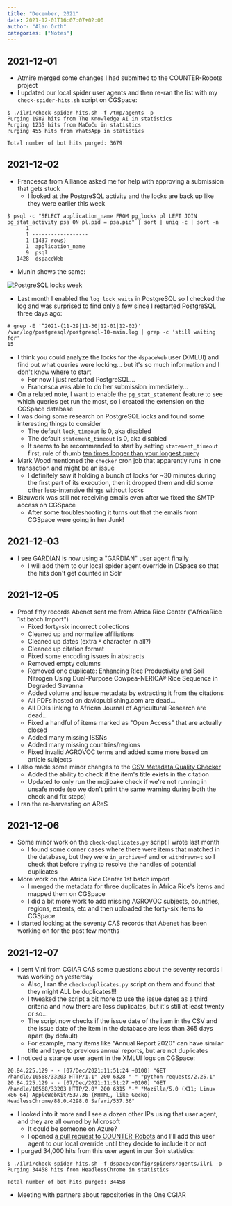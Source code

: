 ```yaml
---
title: "December, 2021"
date: 2021-12-01T16:07:07+02:00
author: "Alan Orth"
categories: ["Notes"]
---
```


## 2021-12-01

- Atmire merged some changes I had submitted to the COUNTER-Robots project
- I updated our local spider user agents and then re-ran the list with my `check-spider-hits.sh` script on CGSpace:

```console
$ ./ilri/check-spider-hits.sh -f /tmp/agents -p  
Purging 1989 hits from The Knowledge AI in statistics
Purging 1235 hits from MaCoCu in statistics
Purging 455 hits from WhatsApp in statistics

Total number of bot hits purged: 3679
```

<!--more-->

## 2021-12-02

- Francesca from Alliance asked me for help with approving a submission that gets stuck
  - I looked at the PostgreSQL activity and the locks are back up like they were earlier this week

```console
$ psql -c "SELECT application_name FROM pg_locks pl LEFT JOIN pg_stat_activity psa ON pl.pid = psa.pid" | sort | uniq -c | sort -n
      1 
      1 ------------------
      1 (1437 rows)
      1  application_name 
      9  psql
   1428  dspaceWeb
```

- Munin shows the same:

![PostgreSQL locks week](/cgspace-notes/2021/12/postgres_locks_ALL-week.png)

- Last month I enabled the `log_lock_waits` in PostgreSQL so I checked the log and was surprised to find only a few since I restarted PostgreSQL three days ago:

```console
# grep -E '^2021-(11-29|11-30|12-01|12-02)' /var/log/postgresql/postgresql-10-main.log | grep -c 'still waiting for'
15
```

- I think you could analyze the locks for the `dspaceWeb` user (XMLUI) and find out what queries were locking... but it's so much information and I don't know where to start
  - For now I just restarted PostgreSQL...
  - Francesca was able to do her submission immediately...
- On a related note, I want to enable the `pg_stat_statement` feature to see which queries get run the most, so I created the extension on the CGSpace database
- I was doing some research on PostgreSQL locks and found some interesting things to consider
  - The default `lock_timeout` is 0, aka disabled
  - The default `statement_timeout` is 0, aka disabled
  - It seems to be recommended to start by setting `statement_timeout` first, rule of thumb [ten times longer than your longest query](https://github.com/jberkus/annotated.conf/blob/master/postgresql.10.simple.conf#L211)
- Mark Wood mentioned the `checker` cron job that apparently runs in one transaction and might be an issue
  - I definitely saw it holding a bunch of locks for ~30 minutes during the first part of its execution, then it dropped them and did some other less-intensive things without locks
- Bizuwork was still not receiving emails even after we fixed the SMTP access on CGSpace
  - After some troubleshooting it turns out that the emails from CGSpace were going in her Junk!

## 2021-12-03

- I see GARDIAN is now using a "GARDIAN" user agent finally
  - I will add them to our local spider agent override in DSpace so that the hits don't get counted in Solr

## 2021-12-05

- Proof fifty records Abenet sent me from Africa Rice Center ("AfricaRice 1st batch Import")
  - Fixed forty-six incorrect collections
  - Cleaned up and normalize affiliations
  - Cleaned up dates (extra `*` character in all?)
  - Cleaned up citation format
  - Fixed some encoding issues in abstracts
  - Removed empty columns
  - Removed one duplicate: Enhancing Rice Productivity and Soil Nitrogen Using Dual-Purpose Cowpea-NERICA® Rice Sequence in Degraded Savanna
  - Added volume and issue metadata by extracting it from the citations
  - All PDFs hosted on davidpublishing.com are dead...
  - All DOIs linking to African Journal of Agricultural Research are dead...
  - Fixed a handful of items marked as "Open Access" that are actually closed
  - Added many missing ISSNs
  - Added many missing countries/regions
  - Fixed invalid AGROVOC terms and added some more based on article subjects
- I also made some minor changes to the [CSV Metadata Quality Checker](https://github.com/ilri/csv-metadata-quality)
  - Added the ability to check if the item's title exists in the citation
  - Updated to only run the mojibake check if we're not running in unsafe mode (so we don't print the same warning during both the check and fix steps)
- I ran the re-harvesting on AReS

## 2021-12-06

- Some minor work on the `check-duplicates.py` script I wrote last month
  - I found some corner cases where there were items that matched in the database, but they were `in_archive=f` and or `withdrawn=t` so I check that before trying to resolve the handles of potential duplicates
- More work on the Africa Rice Center 1st batch import
  - I merged the metadata for three duplicates in Africa Rice's items and mapped them on CGSpace
  - I did a bit more work to add missing AGROVOC subjects, countries, regions, extents, etc and then uploaded the forty-six items to CGSpace
- I started looking at the seventy CAS records that Abenet has been working on for the past few months

## 2021-12-07

- I sent Vini from CGIAR CAS some questions about the seventy records I was working on yesterday
  - Also, I ran the `check-duplicates.py` script on them and found that they might ALL be duplicates!!!
  - I tweaked the script a bit more to use the issue dates as a third criteria and now there are less duplicates, but it's still at least twenty or so...
  - The script now checks if the issue date of the item in the CSV and the issue date of the item in the database are less than 365 days apart (by default)
  - For example, many items like "Annual Report 2020" can have similar title and type to previous annual reports, but are not duplicates
- I noticed a strange user agent in the XMLUI logs on CGSpace:

```console
20.84.225.129 - - [07/Dec/2021:11:51:24 +0100] "GET /handle/10568/33203 HTTP/1.1" 200 6328 "-" "python-requests/2.25.1"
20.84.225.129 - - [07/Dec/2021:11:51:27 +0100] "GET /handle/10568/33203 HTTP/2.0" 200 6315 "-" "Mozilla/5.0 (X11; Linux x86_64) AppleWebKit/537.36 (KHTML, like Gecko) HeadlessChrome/88.0.4298.0 Safari/537.36"
```

- I looked into it more and I see a dozen other IPs using that user agent, and they are all owned by Microsoft
  - It could be someone on Azure?
  - I opened [a pull request to COUNTER-Robots](https://github.com/atmire/COUNTER-Robots/pull/49) and I'll add this user agent to our local override until they decide to include it or not
- I purged 34,000 hits from this user agent in our Solr statistics:

```console
$ ./ilri/check-spider-hits.sh -f dspace/config/spiders/agents/ilri -p
Purging 34458 hits from HeadlessChrome in statistics

Total number of bot hits purged: 34458
```

- Meeting with partners about repositories in the One CGIAR

<!-- vim: set sw=2 ts=2: -->
